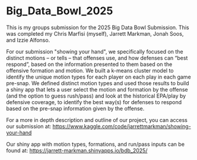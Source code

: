 # Big_Data_Bowl_2025
This is my groups submission for the 2025 Big Data Bowl Submission. This was completed my Chris Marfisi (myself), Jarrett Markman, Jonah Soos, and Izzie Alfonso.

For our submission "showing your hand", we specifically focused on the distinct motions – or tells – that offenses use, and how defenses can “best respond”, based on the information presented to them based on the offensive formation and motion. We built a k-means cluster model to identify the unique motion types for each player on each play in each game pre-snap. We defined distinct motion types and used those results to build a shiny app that lets a user select the motion and formation by the offense (and the option to guess rush/pass) and look at the historical EPA/play by defensive coverage, to identify the best way(s) for defenses to respond based on the pre-snap information given by the offense.


For a more in depth description and outline of our project, you can access our submission at: https://www.kaggle.com/code/jarrettmarkman/showing-your-hand

Our shiny app with motion types, formations, and run/pass inputs can be found at: https://jarrett-markman.shinyapps.io/bdb_2025/ 
